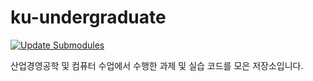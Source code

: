 # ku-undergraduate
[![Update Submodules](https://github.com/jseop-lim/ku-undergraduate/actions/workflows/update_submodules.yml/badge.svg)](https://github.com/jseop-lim/ku-undergraduate/actions/workflows/update_submodules.yml)

산업경영공학 및 컴퓨터 수업에서 수행한 과제 및 실습 코드를 모은 저장소입니다.
